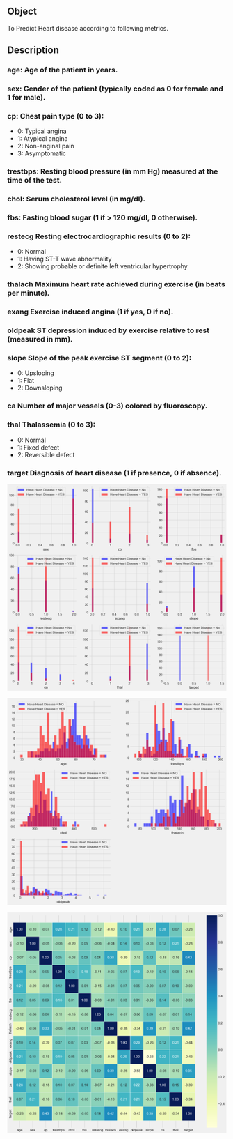 ## Object
To Predict Heart disease according to following metrics.

## Description
### age: 	Age of the patient in years.
### sex: 	Gender of the patient (typically coded as 0 for female and 1 for male).
### cp: 	Chest pain type (0 to 3):
  - 0: Typical angina
  - 1: Atypical angina
  - 2: Non-anginal pain
  - 3: Asymptomatic
### trestbps:	Resting blood pressure (in mm Hg) measured at the time of the test.
### chol:	Serum cholesterol level (in mg/dl).
### fbs: 	Fasting blood sugar (1 if > 120 mg/dl, 0 otherwise).
### restecg	Resting electrocardiographic results (0 to 2):
- 0: Normal
- 1: Having ST-T wave abnormality
- 2: Showing probable or definite left ventricular hypertrophy
### thalach	Maximum heart rate achieved during exercise (in beats per minute).
### exang	Exercise induced angina (1 if yes, 0 if no).
### oldpeak	ST depression induced by exercise relative to rest (measured in mm).
### slope	Slope of the peak exercise ST segment (0 to 2):
- 0: Upsloping
- 1: Flat
- 2: Downsloping
### ca	Number of major vessels (0-3) colored by fluoroscopy.
### thal	Thalassemia (0 to 3):
- 0: Normal
- 1: Fixed defect
- 2: Reversible defect
### target	Diagnosis of heart disease (1 if presence, 0 if absence).

![alt text](image.png)

![alt text](image-1.png)

![alt text](image-2.png)